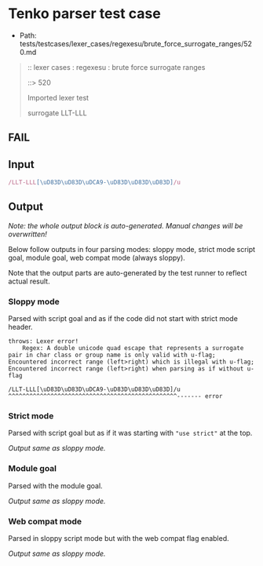 # Tenko parser test case

- Path: tests/testcases/lexer_cases/regexesu/brute_force_surrogate_ranges/520.md

> :: lexer cases : regexesu : brute force surrogate ranges
>
> ::> 520
>
> Imported lexer test
>
> surrogate LLT-LLL

## FAIL

## Input

`````js
/LLT-LLL[\uD83D\uD83D\uDCA9-\uD83D\uD83D\uD83D]/u
`````

## Output

_Note: the whole output block is auto-generated. Manual changes will be overwritten!_

Below follow outputs in four parsing modes: sloppy mode, strict mode script goal, module goal, web compat mode (always sloppy).

Note that the output parts are auto-generated by the test runner to reflect actual result.

### Sloppy mode

Parsed with script goal and as if the code did not start with strict mode header.

`````
throws: Lexer error!
    Regex: A double unicode quad escape that represents a surrogate pair in char class or group name is only valid with u-flag; Encountered incorrect range (left>right) which is illegal with u-flag; Encountered incorrect range (left>right) when parsing as if without u-flag

/LLT-LLL[\uD83D\uD83D\uDCA9-\uD83D\uD83D\uD83D]/u
^^^^^^^^^^^^^^^^^^^^^^^^^^^^^^^^^^^^^^^^^^^^^^^^------- error
`````

### Strict mode

Parsed with script goal but as if it was starting with `"use strict"` at the top.

_Output same as sloppy mode._

### Module goal

Parsed with the module goal.

_Output same as sloppy mode._

### Web compat mode

Parsed in sloppy script mode but with the web compat flag enabled.

_Output same as sloppy mode._
